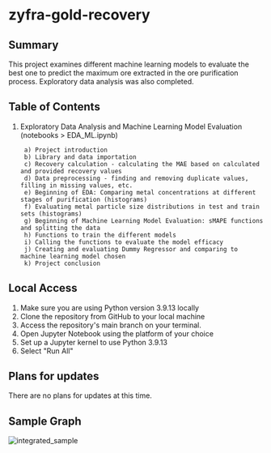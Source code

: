 # zyfra-gold-recovery

<h2>Summary</h2>

This project examines different machine learning models to evaluate the best one to predict the maximum ore extracted in the ore purification process. Exploratory data analysis was also completed. 

<h2>Table of Contents</h2>

1. Exploratory Data Analysis and Machine Learning Model Evaluation (notebooks > EDA_ML.ipynb)
      
        a) Project introduction
        b) Library and data importation
        c) Recovery calculation - calculating the MAE based on calculated and provided recovery values
        d) Data preprocessing - finding and removing duplicate values, filling in missing values, etc.
        e) Beginning of EDA: Comparing metal concentrations at different stages of purification (histograms)
        f) Evaluating metal particle size distributions in test and train sets (histograms)
        g) Beginning of Machine Learning Model Evaluation: sMAPE functions and splitting the data
        h) Functions to train the different models
        i) Calling the functions to evaluate the model efficacy
        j) Creating and evaluating Dummy Regressor and comparing to machine learning model chosen
        k) Project conclusion


<h2>Local Access</h2>

1. Make sure you are using Python version 3.9.13 locally
2. Clone the repository from GitHub to your local machine 
3. Access the repository's main branch on your terminal. 
4. Open Jupyter Notebook using the platform of your choice
5. Set up a Jupyter kernel to use Python 3.9.13
6. Select "Run All"

<h2>Plans for updates</h2>

There are no plans for updates at this time.


<h2>Sample Graph</h2>

![integrated_sample](https://github.com/LDeYoung17/zyfra-gold-recovery/assets/70500225/e35503cd-bdc6-4274-a846-31e41d8d8da1)


